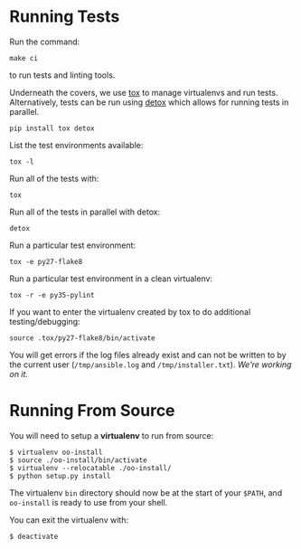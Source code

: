 # Running Tests

Run the command:

    make ci

to run tests and linting tools.

Underneath the covers, we use [tox](http://readthedocs.org/docs/tox/) to manage virtualenvs and run
tests. Alternatively, tests can be run using [detox](https://pypi.python.org/pypi/detox/) which allows
for running tests in parallel.

```
pip install tox detox
```

List the test environments available:

```
tox -l
```

Run all of the tests with:

```
tox
```

Run all of the tests in parallel with detox:

```
detox
```

Run a particular test environment:

```
tox -e py27-flake8
```

Run a particular test environment in a clean virtualenv:

```
tox -r -e py35-pylint
```

If you want to enter the virtualenv created by tox to do additional
testing/debugging:

```
source .tox/py27-flake8/bin/activate
```

You will get errors if the log files already exist and can not be
written to by the current user (`/tmp/ansible.log` and
`/tmp/installer.txt`). *We're working on it.*


# Running From Source

You will need to setup a **virtualenv** to run from source:

    $ virtualenv oo-install
    $ source ./oo-install/bin/activate
    $ virtualenv --relocatable ./oo-install/
    $ python setup.py install

The virtualenv `bin` directory should now be at the start of your
`$PATH`, and `oo-install` is ready to use from your shell.

You can exit the virtualenv with:

    $ deactivate
